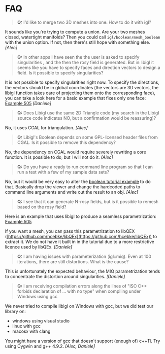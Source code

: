 # FAQ

> **Q:** I'd like to merge two 3D meshes into one. How to do it with igl?

It sounds like you're trying to compute a union. Are your two meshes closed, watertight manifolds? Then you could call `igl/boolean/mesh_boolean` with the union option. If not, then there's still hope with something else. _[Alec]_

> **Q:** In other apps I have seen the the user is asked to specify singularities , and the then the rosy field is generated. But in libigl it seems like you have to specify faces and direction vectors to design a field. Is it possible to specify singularities?

It is not possible to specify singularities right now. To specify the directions, the vectors should be in global coordinates (the vectors are 3D vectors, the libigl function takes care of projecting them onto the corresponding face), you can take a look here for a basic example that fixes only one face: [Example 505](http://libigl.github.io/libigl/tutorial/#global-seamless-integer-grid-parametrization) _[Daniele]_

> **Q:** Does Libigl use the same 2D Triangle code (my search in the Libigl source code indicates NO, but a confirmation would be reassuring)?

No, it uses CGAL for triangulation. _[Alec]_

> **Q:** Libigl's Boolean depends on some GPL-licensed header files from CGAL. Is it possible to remove this dependency?

No, the dependency on CGAL would require severely rewriting a core function. It is possible to do, but I will not do it. _[Alec]_

> **Q:** Do you have a ready to run command line program so that I can run a test with a few of my sample data sets?

No, but it would be very easy to alter the [boolean tutorial example](http://libigl.github.io/libigl/tutorial/#boolean-operations-on-meshes) to do that. Basically drop the viewer and change the hardcoded paths to command line arguments and write out the result to an obj. _[Alec]_

> **Q:** I see that it can generate N-rosy fields, but is it possible to remesh based on the rosy field?

Here is an example that uses libigl to produce a seamless parametrization:
[Example 505](http://libigl.github.io/libigl/tutorial/#global-seamless-integer-grid-parametrization)

If you want a mesh, you can pass this parametrization to libQEX ([https://github.com/hcebke/libQEx](https://github.com/hcebke/libQEx)) to extract it. We do not have it built in in the tutorial due to a more restrictive licence used by libQEx. _[Daniele]_

> **Q:** I am having issues with parameterization (igl::miq). Even at 100 iterations, there are still distortions. What is the cause?

This is unfortunately the expected behaviour, the MIQ parametrization tends to concentrate the distortion around singularities. _[Daniele]_

> **Q:** I am receiving compilation errors along the lines of "ISO C++ forbids declaration of ... with no type" when compiling under Windows using gcc.

We never tried to compile libigl on Windows with gcc, but we did test our library on:

* windows using visual studio
* linux with gcc
* macosx with clang

You might have a version of gcc that doesn't support (enough of) c++11. Try using Cygwin and g++ 4.9.2. _[Alec, Daniele]_

